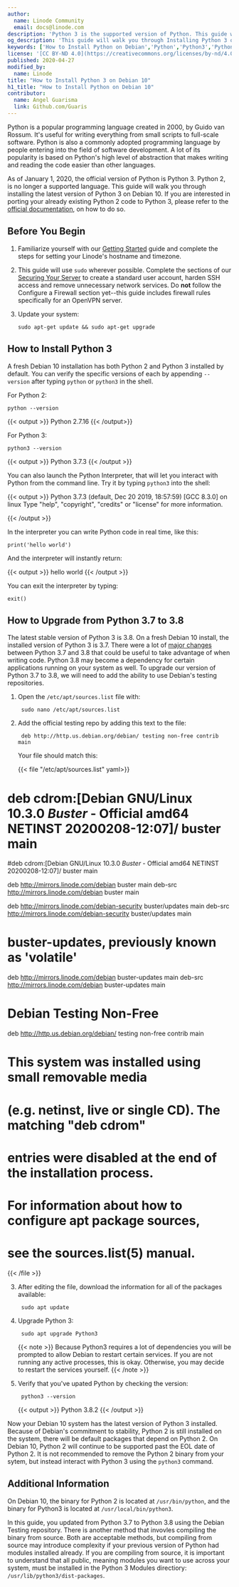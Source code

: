 ```yaml
---
author:
  name: Linode Community
  email: docs@linode.com
description: 'Python 3 is the supported version of Python. This guide will show you how to verify the Python 3 installation on Debian 10, how to upgrade Python from 3.7 to 3.8, and how to locate the individual binaries for each installation'
og_description: 'This guide will walk you through Installing Python 3 on Debian 10'
keywords: ['How to Install Python on Debian','Python','Python3','Python 2 end of life']
license: '[CC BY-ND 4.0](https://creativecommons.org/licenses/by-nd/4.0)'
published: 2020-04-27
modified_by:
  name: Linode
title: "How to Install Python 3 on Debian 10"
h1_title: "How to Install Python on Debian 10"
contributor:
  name: Angel Guarisma
  link: Github.com/Guaris
---
```


Python is a popular programming language created in 2000, by Guido van Rossum. It's useful for writing everything from small scripts to full-scale software. Python is also a commonly adopted programming language by people entering into the field of software development. A lot of its popularity is based on Python's high level of abstraction that makes writing and reading the code easier than other languages.

As of January 1, 2020, the official version of Python is Python 3. Python 2, is no longer a supported language. This guide will walk you through installing the latest version of Python 3 on Debian 10. If you are interested in porting your already existing Python 2 code to Python 3, please refer to the [official documentation](https://docs.python.org/3/howto/pyporting.html), on how to do so.

## Before You Begin

1.  Familiarize yourself with our [Getting Started](/docs/getting-started/) guide and complete the steps for setting your Linode's hostname and timezone.

2.  This guide will use `sudo` wherever possible. Complete the sections of our [Securing Your Server](/docs/security/securing-your-server/) to create a standard user account, harden SSH access and remove unnecessary network services. Do **not** follow the Configure a Firewall section yet--this guide includes firewall rules specifically for an OpenVPN server.

3.  Update your system:

        sudo apt-get update && sudo apt-get upgrade

## How to Install Python 3

A fresh Debian 10 installation has both Python 2 and Python 3 installed by default. You can verify the specific versions of each by appending `--version` after typing `python` or `python3` in the shell.

For Python 2:

    python --version

{{< output >}}
Python 2.7.16
{{< /output>}}

For Python 3:

    python3 --version

{{< output >}}
Python 3.7.3
{{< /output >}}

You can also launch the Python Interpreter, that will let you interact with Python from the command line. Try it by typing `python3` into the shell:

{{< output >}}
Python 3.7.3 (default, Dec 20 2019, 18:57:59)
[GCC 8.3.0] on linux
Type "help", "copyright", "credits" or "license" for more information.
>>>
{{< /output >}}

In the interpreter you can write Python code in real time, like this:

    print('hello world')

And the interpreter will instantly return:

{{< output >}}
hello world
{{< /output >}}

You can exit the interpreter by typing:

    exit()

## How to Upgrade from Python 3.7 to 3.8

The latest stable version of Python 3 is 3.8. On a fresh Debian 10 install, the installed version of Python 3 is 3.7. There were a lot of [major changes](https://docs.python.org/3/whatsnew/3.8.html) between Python 3.7 and 3.8 that could be useful to take advantage of when writing code. Python 3.8 may become a dependency for certain applications running on your system as well. To upgrade our version of Python 3.7 to 3.8, we will need to add the ability to use Debian's testing repositories.

1. Open the `/etc/apt/sources.list` file with:

        sudo nano /etc/apt/sources.list

2. Add the official testing repo by adding this text to the file:

        deb http://http.us.debian.org/debian/ testing non-free contrib main


    Your file should match this:


    {{< file "/etc/apt/sources.list" yaml>}}

# deb cdrom:[Debian GNU/Linux 10.3.0 _Buster_ - Official amd64 NETINST 20200208-12:07]/ buster main

#deb cdrom:[Debian GNU/Linux 10.3.0 _Buster_ - Official amd64 NETINST 20200208-12:07]/ buster main

deb http://mirrors.linode.com/debian buster main
deb-src http://mirrors.linode.com/debian buster main

deb http://mirrors.linode.com/debian-security buster/updates main
deb-src http://mirrors.linode.com/debian-security buster/updates main

# buster-updates, previously known as 'volatile'
deb http://mirrors.linode.com/debian buster-updates main
deb-src http://mirrors.linode.com/debian buster-updates main

# Debian Testing Non-Free

deb http://http.us.debian.org/debian/ testing non-free contrib main

# This system was installed using small removable media
# (e.g. netinst, live or single CD). The matching "deb cdrom"
# entries were disabled at the end of the installation process.
# For information about how to configure apt package sources,
# see the sources.list(5) manual.
{{< /file >}}

3. After editing the file, download the information for all of the packages available:

        sudo apt update

4. Upgrade Python 3:

        sudo apt upgrade Python3

    {{< note >}}
   Because Python3 requires a lot of dependencies you will be prompted to allow Debian to restart certain services. If you are not running any active processes, this is okay. Otherwise, you may decide to restart the services yourself.
   {{< /note >}}

5. Verify that you've upated Python by checking the version:

        python3 --version

    {{< output >}}
Python 3.8.2
{{< /output >}}


Now your Debian 10 system has the latest version of Python 3 installed. Because of Debian's commitment to stability, Python 2 is still installed on the system, there will be default packages that depend on Python 2. On Debian 10, Python 2 will continue to be supported past the EOL date of Python 2. It is not recommended to remove the Python 2 binary from your sytem, but instead interact with Python 3 using the `python3` command.

## Additional Information

On Debian 10, the binary for Python 2 is located at `/usr/bin/python`, and the binary for Python3 is located at `/usr/local/bin/python3`.

In this guide, you updated from Python 3.7 to Python 3.8 using the Debian Testing repository. There is another method that invovles compiling the binary from source. Both are acceptable methods, but compiling from source may introduce complexity if your previous version of Python had modules installed already. If you are compiling from source, it is important to understand that all public, meaning modules you want to use across your system, must be installed in the Python 3 Modules directiory: `/usr/lib/python3/dist-packages`.

